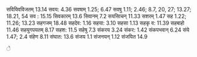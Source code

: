 सवियिवविजतम् 13.14 सवय: 4.36 सवषाम् 1.25; 6.47 सवषु 1.11; 2.46; 8.7, 20, 27; 13.27; 18.21, 54 सव : 15.15 सिवकारम् 13.6 सिवानम् 7.2 सयसािचन् 11.33 सशरम् 1.47 सह 1.22; 11.26; 13.23 सहगजम् 18.48 सहदेव: 1.16 सहया: 3.10 सहसा 1.13 सहकृ व: 11.39 सहबाहो 11.46 सहयुगपयतम् 8.17 सहश: 11.5 सहेषु 7.3 संकरय 3.24 संकर: 1.42 संकपभवान् 6.24 संये 1.47; 2.4 संहेण 8.11 संघात: 13.6 संजय 1.1 संजनयन् 1.12 संजयित 14.9

े